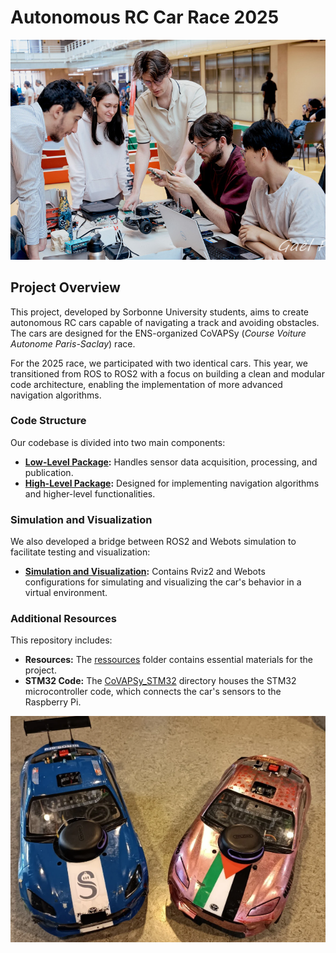 # Autonomous RC Car Race 2025

![Team at ENS](https://raw.githubusercontent.com/SU-Bolides/Course_2025_ros2/main/ressources/pictures/Us_at_CoVAPsy.jpg
)

## Project Overview

This project, developed by Sorbonne University students, aims to create autonomous RC cars capable of navigating a track and avoiding obstacles. The cars are designed for the ENS-organized CoVAPSy (*Course Voiture Autonome Paris-Saclay*) race.

For the 2025 race, we participated with two identical cars. This year, we transitioned from ROS to ROS2 with a focus on building a clean and modular code architecture, enabling the implementation of more advanced navigation algorithms.

### Code Structure

Our codebase is divided into two main components:

- **[Low-Level Package](https://github.com/SU-Bolides/low_level_ros2):** Handles sensor data acquisition, processing, and publication.
- **[High-Level Package](https://github.com/SU-Bolides/high_level_ros2):** Designed for implementing navigation algorithms and higher-level functionalities.

### Simulation and Visualization

We also developed a bridge between ROS2 and Webots simulation to facilitate testing and visualization:

- **[Simulation and Visualization](https://github.com/SU-Bolides/simulation_ros2):** Contains Rviz2 and Webots configurations for simulating and visualizing the car's behavior in a virtual environment.

### Additional Resources

This repository includes:

- **Resources:** The [ressources](ressources/) folder contains essential materials for the project.
- **STM32 Code:** The [CoVAPSy_STM32](CoVAPSy_STM32/) directory houses the STM32 microcontroller code, which connects the car's sensors to the Raspberry Pi.

![RC Cars](https://raw.githubusercontent.com/SU-Bolides/Course_2025_ros2/main/ressources/pictures/Voitures.png)
